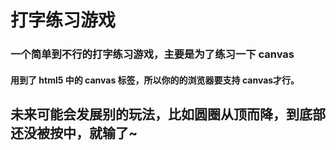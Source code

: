 # 打字练习游戏

### 一个简单到不行的打字练习游戏，主要是为了练习一下 canvas

#### 用到了 html5 中的 canvas 标签，所以你的的浏览器要支持 canvas才行。


## 未来可能会发展别的玩法，比如圆圈从顶而降，到底部还没被按中，就输了~

